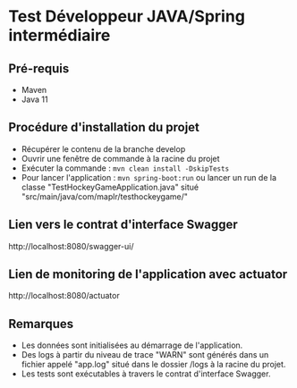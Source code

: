 # Test Développeur JAVA/Spring intermédiaire

## Pré-requis
- Maven
- Java 11

## Procédure d'installation du projet
- Récupérer le contenu de la branche develop
- Ouvrir une fenêtre de commande à la racine du projet
- Exécuter la commande : `mvn clean install -DskipTests`
- Pour lancer l'application : `mvn spring-boot:run` ou lancer un run de la classe "TestHockeyGameApplication.java" 
situé "src/main/java/com/maplr/testhockeygame/"

## Lien vers le contrat d'interface Swagger
http://localhost:8080/swagger-ui/

## Lien de monitoring de l'application avec actuator
http://localhost:8080/actuator

## Remarques
- Les données sont initialisées au démarrage de l'application.
- Des logs à partir du niveau de trace "WARN" sont générés dans un fichier appelé "app.log" situé dans le dossier /logs à la racine du projet.
- Les tests sont exécutables à travers le contrat d'interface Swagger.
